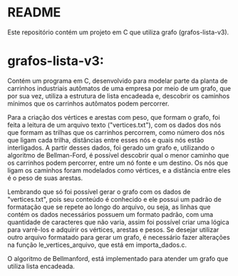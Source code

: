 # README 
 Este repositório contém um projeto em C que utiliza grafo (grafos-lista-v3).
 
  # grafos-lista-v3: 
  Contém um programa em C, desenvolvido para modelar parte da planta de carrinhos industriais autômatos de uma empresa por meio de um grafo, que por sua vez, utiliza a estrutura de lista encadeada e, descobrir os caminhos mínimos que os carrinhos autômatos podem percorrer.
  
   Para a criação dos vértices e arestas com peso, que formam o grafo, foi feita a leitura de um arquivo texto ("vertices.txt"), com os dados dos nós que formam as trilhas que os carrinhos percorrem, como número dos nós que ligam cada trilha, distâncias entre esses nós e quais nós estão interligados. A partir desses dados, foi gerado um grafo e, utilizando o algoritmo de Bellman-Ford, é possível descobrir qual o menor caminho que os carrinhos podem percorrer, entre um nó fonte e um destino.
   Os nós que ligam os caminhos foram modelados como vértices, e a distância entre eles é o peso de suas arestas. 
   
   Lembrando que só foi possível gerar o grafo com os dados de "vertices.txt", pois seu conteúdo é conhecido e ele possui um padrão de formatação que se repete ao longo do arquivo, ou seja, as linhas que contém os dados necessários possuem um formato padrão, com uma quantidade de caracteres que não varia, assim foi possível criar uma lógica para varrê-los e adquirir os vértices, arestas e pesos. Se desejar utilizar outro arquivo formatado para gerar um grafo, é necessário fazer alterações na função le_vertices_arquivo, que está em importa_dados.c. 
   
   O algoritmo de Bellmanford, está implementado para atender um grafo que utiliza lista encadeada. 
   
